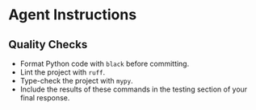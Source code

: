 # Agent Instructions

## Quality Checks
- Format Python code with `black` before committing.
- Lint the project with `ruff`.
- Type-check the project with `mypy`.
- Include the results of these commands in the testing section of your final response.

